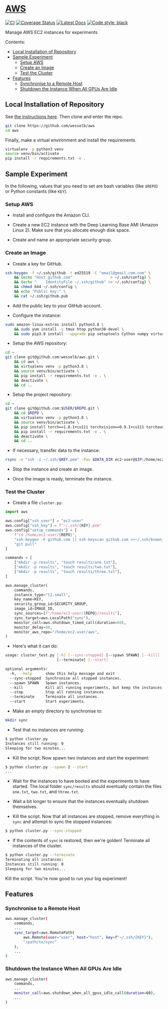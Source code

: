 # [AWS](http://github.com/wesselb/aws)

[![CI](https://github.com/wesselb/aws/workflows/CI/badge.svg?branch=master)](https://github.com/wesselb/aws/actions?query=workflow%3ACI)
[![Coverage Status](https://coveralls.io/repos/github/wesselb/aws/badge.svg?branch=master&service=github)](https://coveralls.io/github/wesselb/aws?branch=master)
[![Latest Docs](https://img.shields.io/badge/docs-latest-blue.svg)](https://wesselb.github.io/aws)
[![Code style: black](https://img.shields.io/badge/code%20style-black-000000.svg)](https://github.com/psf/black)

Manage AWS EC2 instances for experiments

Contents:
* [Local Installation of Repository](#local-installation-of-repository)
* [Sample Experiment](#sample-experiment)
    * [Setup AWS](#setup-aws)
    * [Create an Image](#create-an-image)
    * [Test the Cluster](#test-the-cluster)
* [Features](#features)
    * [Synchronise to a Remote Host](#synchronise-to-a-remote-host)
    * [Shutdown the Instance When All GPUs Are Idle](#shutdown-the-instance-when-all-gpus-are-idle)

## Local Installation of Repository

See [the instructions here](https://gist.github.com/wesselb/4b44bf87f3789425f96e26c4308d0adc).
Then clone and enter the repo.

```bash
git clone https://github.com/wesselb/aws
cd aws
```

Finally, make a virtual environment and install the requirements.

```bash
virtualenv -p python3 venv
source venv/bin/activate
pip install -r requirements.txt -e .
```

## Sample Experiment

In the following, values that you need to set are bash variables (like `$REPO`) or
Python constants (like `KEY`).

### Setup AWS

* Install and configure the Amazon CLI.

*
    Create a new EC2 instance with the Deep Learning Base AMI (Amazon Linux 2).
    Make sure that you allocate enough disk space.

* Create and name an appropriate security group.

### Create an Image

* Create a key for GitHub.

```bash
ssh-keygen -f ~/.ssh/github -t ed25519 -C "email@gmail.com.com" \
    && (echo "Host github.com"                 > ~/.ssh/config) \
    && (echo "    IdentityFile ~/.ssh/github" >> ~/.ssh/config) \
    && chmod 644 ~/.ssh/config \
    && echo "Public key:" \
    && cat ~/.ssh/github.pub
```

* Add the public key to your GitHub account.
   
* Configure the instance:

```bash
sudo amazon-linux-extras install python3.8 \
    && sudo yum install -y tmux htop python38-devel \
    && sudo pip3.8 install --upgrade pip setuptools Cython numpy virtualenv
```

* Setup the AWS repository:

```bash
cd ~
git clone git@github.com:wesselb/aws.git \
    && cd aws \
    && virtualenv venv -p python3.8 \
    && source venv/bin/activate \
    && pip install -r requirements.txt -e . \
    && deactivate \
    && cd ..
```

* Setup the project repository:

```bash
cd ~
git clone git@github.com:$USER/$REPO.git \
    && cd $REPO \
    && virtualenv venv -p python3.8 \
    && source venv/bin/activate \
    && pip install torch==1.8.1+cu111 torchvision==0.9.1+cu111 torchaudio==0.8.1 -f https://download.pytorch.org/whl/torch_stable.html \
    && pip install -r requirements.txt -e . \
    && deactivate \
    && cd ..
```

* If necessary, transfer data to the instance:

```bash
rsync -e "ssh -i ~/.ssh/$KEY.pem" -Pav $DATA_DIR ec2-user@$IP:/home/ec2-user/$REPO
```

* Stop the instance and create an image.

* Once the image is ready, terminate the instance.

### Test the Cluster

* Create a file `cluster.py`:

```python
import aws

aws.config["ssh_user"] = "ec2-user"
aws.config["ssh_key"] = f"~/.ssh/{KEY}.pem"
aws.config["setup_commands"] = [
    f"cd /home/ec2-user/{REPO}",
    "ssh-keygen -F github.com || ssh-keyscan github.com >>~/.ssh/known_hosts",
    "git pull"
]

commands = [
    ["mkdir -p results", "touch results/one.txt"],
    ["mkdir -p results", "touch results/two.txt"],
    ["mkdir -p results", "touch results/three.txt"],
]

aws.manage_cluster(
    commands,
    instance_type="t2.small",
    key_name=KEY,
    security_group_id=SECURITY_GROUP,
    image_id=IMAGE_ID,
    sync_sources=[f"/home/ec2-user/{REPO}/results"],
    sync_target=aws.LocalPath("sync"),
    monitor_call=aws.shutdown_timed_call(duration=60),
    monitor_delay=60,
    monitor_aws_repo="/home/ec2-user/aws",
)
```

* Here's what it can do:

```bash
usage: cluster_test.py [-h] [--sync-stopped] [--spawn SPAWN] [--kill] [--stop]
                       [--terminate] [--start]

optional arguments:
  -h, --help      show this help message and exit
  --sync-stopped  Synchronise all stopped instances.
  --spawn SPAWN   Spawn instances.
  --kill          Kill all running experiments, but keep the instances alive
  --stop          Stop all running instances
  --terminate     Terminate all instances.
  --start         Start experiments.
```

* Make an empty directory to synchronise to:

```bash
mkdir sync
```

* Test that no instances are running:

```bash
$ python cluster.py
Instances still running: 0
Sleeping for two minutes...
```

* Kill the script. Now spawn two instances and start the experiment:

```bash
$ python cluster.py --spawn 2 --start
...
```

*
    Wait for the instances to have booted and the experiments to have started.
    The local folder `sync/results` should eventually contain the files `one.txt`,
    `two.txt`, and `three.txt`.
    
*
    Wait a bit longer to ensure that the instances eventually shutdown themselves.

*
    Kill the script.
    Now that all instances are stopped, remove everything in `sync` and attempt to sync
    the stopped instances:
    
```bash
$ python cluster.py --sync-stopped
```

*
    If the contents of `sync` is restored, then we're golden!
    Terminate all instances of the cluster.

```bash
$ python cluster.py --terminate
Terminating all instances:
Instances still running: 0
Sleeping for two minutes...
```

Kill the script.
You're now good to run your big experiment!


## Features

### Synchronise to a Remote Host

```bash
aws.manage_cluster(
    commands,
    ...
    sync_target=aws.RemotePath(
        aws.Remote(user="user", host="host", key=f"~/.ssh/{KEY}"),
        "/path/to/sync"
    ),
    ...
)
```

### Shutdown the Instance When All GPUs Are Idle


```bash
aws.manage_cluster(
    commands,
    ...
    monitor_call=aws.shutdown_when_all_gpus_idle_call(duration=60),
    ...
)
```
